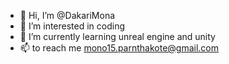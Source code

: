 - 👋 Hi, I’m @DakariMona
- 👀 I’m interested in coding
- 🌱 I’m currently learning unreal engine and unity
- 📫 to reach me mono15.parnthakote@gmail.com

<!---
mono421/mono421 is a ✨ special ✨ repository because its `README.md` (this file) appears on your GitHub profile.
You can click the Preview link to take a look at your changes.
--->
